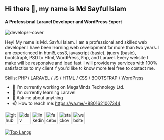 ## Hi there 👋, my name is Md Sayful Islam
#### A Professional Laravel Developer and WordPress Expert
<img src="https://i.ibb.co/C1pjyRB/developer-cover.png" alt="developer-cover" border="0">

Hey! My name is Md. Sayful Islam. I am a professional and skilled web developer. I have been learning web development for more than two years. I am experienced in html5, css3, javascript (basic), jquery (basic), bootstrap5, PSD to Html, WordPress, Php, and Laravel. Every website I make will be responsive and load fast. I will provide my services with 100% satisfaction to my client if you'd like to know more feel free to contact me.

Skills: PHP / LARAVEL / JS / HTML / CSS / BOOTSTRAP / WordPress

- 🔭 I’m currently working on MegaMinds Technology Ltd. 
- 🌱 I’m currently learning Laravel 
- 💬 Ask me about anything 
- 📫 How to reach me: https://wa.me/+8801621007344


[<img src='https://cdn.jsdelivr.net/npm/simple-icons@3.0.1/icons/github.svg' alt='github' height='40'>](https://github.com/sayful1411)  [<img src='https://cdn.jsdelivr.net/npm/simple-icons@3.0.1/icons/dev-dot-to.svg' alt='dev' height='40'>](https://dev.to/sayful1411)  [<img src='https://cdn.jsdelivr.net/npm/simple-icons@3.0.1/icons/linkedin.svg' alt='linkedin' height='40'>](https://www.linkedin.com/in/sayfulislam1411/)  [<img src='https://cdn.jsdelivr.net/npm/simple-icons@3.0.1/icons/facebook.svg' alt='facebook' height='40'>](https://www.facebook.com/sayful.islam1411)  [<img src='https://cdn.jsdelivr.net/npm/simple-icons@3.0.1/icons/stackoverflow.svg' alt='stackoverflow' height='40'>](https://stackoverflow.com/users/14154959/md-sayful-islam)  [<img src='https://cdn.jsdelivr.net/npm/simple-icons@3.0.1/icons/icloud.svg' alt='website' height='40'>](https://mdsayfulislam.com)  

[![Top Langs](https://github-readme-stats.vercel.app/api/top-langs/?username=sayful1411)](https://github.com/anuraghazra/github-readme-stats)

